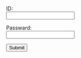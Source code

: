 
<html>
<head>
</head>
<body>
<form action="https://takajo-soft36.github.io/RPG-rogin/rogin.md" method="get">
<p>ID:
<br>
<input type="text" name="t"></p>
<p>Passward:
<br>  
<input type="text" name="h"></p>
<input type="submit">
</form>
</body>
</html>



